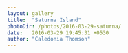 ```yaml
---
layout: gallery
title:  "Saturna Island"
photoDir: /photos/2016-03-29-saturna/
date:   2016-03-29 19:45:31 +0530
author: "Caledonia Thomson"
---
```

